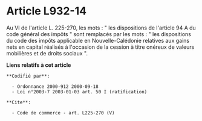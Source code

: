 # Article L932-14

Au VI de l'article L. 225-270, les mots : " les dispositions de l'article 94 A du code général des impôts " sont remplacés
par les mots : " les dispositions du code des impôts applicable en Nouvelle-Calédonie relatives aux gains nets en capital
réalisés à l'occasion de la cession à titre onéreux de valeurs mobilières et de droits sociaux ".

**Liens relatifs à cet article**

	**Codifié par**:

	  - Ordonnance 2000-912 2000-09-18
	  - Loi n°2003-7 2003-01-03 art. 50 I (ratification)

	**Cite**:

	  - Code de commerce - art. L225-270 (V)
